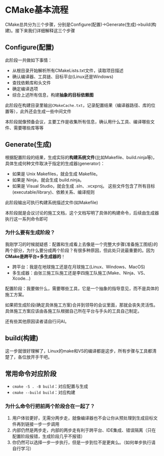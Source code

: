 # CMake基本流程
CMake总共分为三个步骤，分别是Configure(配置)->Generate(生成)->build(构建)。接下来我们详细解释这三个步骤
## Configure(配置)
此阶段一共做如下事情：
- 从根目录开始解析所有CMakeLists.txt文件，读取项目描述
- 确认编译器、工具链、目标平台(Linux还是Windows)
- 查找依赖库和头文件
- 确定编译选项
- 综合上述所有信息，构建**抽象的目标依赖图**

此阶段在构建目录里输出`CMakeCache.txt`，记录配置结果（编译器路径、库的位置等），此外还会生成一些中间文件

本阶段就像预备会议，主要工作是收集所有信息，确认用什么工具、编译哪些文件、需要哪些库等等

## Generate(生成)
根据配置阶段的结果，生成实际的**构建系统文件**(比如Makefile、build.ninja等)，具体生成何种文件取决于指定的生成器(generator)：
- 如果是 Unix Makefiles，就会生成 Makefile。
- 如果是 Ninja，就会生成 build.ninja。
- 如果是 Visual Studio，就会生成 .sln、.vcxproj。
这些文件包含了所有目标(executable/library)、依赖关系、编译规则

此阶段输出可执行构建系统描述文件(如Makefile)

本阶段就是会议讨论的施工文档，这个文档写明了具体的构建命令，后续由生成器执行这一系列命令即可

### 为什么要有生成阶段？
我刚学习的时候就疑惑：配置和生成看上去像是一个完整大步骤(准备施工图纸)的两个部分，为什么要分成两个阶段？有很多种原因，但此处只说最重要的。因为**CMake是跨平台+多生成器的**！
- 跨平台：我是在地球施工还是在月球施工(Linux、Windows、MacOS)
- 多生成器：由张三施工队施工还是李四施工队施工(Make、Ninja、VS、Xcode...)

配置阶段：我要做什么，需要哪些工具，它是一个抽象的指导意见，而不是具体的施工方案。

如果把生成阶段(确定具体施工方案)合并到领导的会议里面，那就会丧失灵活性。具体施工方案应该由各施工队根据自己所在平台与手头的工具自己制定。

还有些其他原因读者请自行问AI。
## build(构建)
这一步就很好理解了，Linux的make和VS的编译都是这步，所有步骤与工具都清楚了，各位放开手干吧。

## 常用命令对应阶段
- `cmake -S . -B build`：对应配置与生成
- `cmake --build build`：对应构建
### 为什么命令行把前两个阶段合在一起了？
1. 用户体验更好，无需分两步走，就像编译器也不会让你从预处理到生成目标文件再到链接一步一步调用
2. 内部仍然是两步走，内部的两步走有利于跨平台、IDE集成、错误隔离（只在配置阶段报错，生成阶段几乎不报错）
3. 你仍然可以选择一步一步执行，但是一步到位不是更爽么。（如何单步执行请自行学习）
